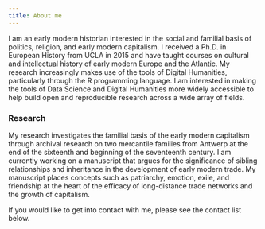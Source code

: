 ```yaml
---
title: About me
---
```


I am an early modern historian interested in the social and familial basis of politics, religion, and early modern capitalism. I received a Ph.D. in European History from UCLA in 2015 and have taught courses on cultural and intellectual history of early modern Europe and the Atlantic. My research increasingly makes use of the tools of Digital Humanities, particularly through the R programming language. I am interested in making the tools of Data Science and Digital Humanities more widely accessible to help build open and reproducible research across a wide array of fields.

### Research

My research investigates the familial basis of the early modern capitalism through archival research on two mercantile families from Antwerp at the end of the sixteenth and beginning of the seventeenth century. I am currently working on a manuscript that argues for the significance of sibling relationships and inheritance in the development of early modern trade. My manuscript places concepts such as patriarchy, emotion, exile, and friendship at the heart of the efficacy of long-distance trade networks and the growth of capitalism.

If you would like to get into contact with me, please see the contact list below.